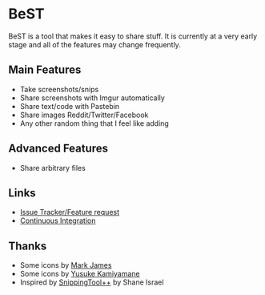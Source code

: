 BeST
====
BeST is a tool that makes it easy to share stuff.
It is currently at a very early stage and all of the features may change frequently.

Main Features
-------------
*  Take screenshots/snips
*  Share screenshots with Imgur automatically
*  Share text/code with Pastebin
*  Share images Reddit/Twitter/Facebook
*  Any other random thing that I feel like adding

Advanced Features
-----------------
*  Share arbitrary files

Links
-----
*  [Issue Tracker/Feature request](https://www.pivotaltracker.com/projects/564685)
*  [Continuous Integration](http://nolat.org/jenkins/job/BeST/)

Thanks
------
*  Some icons by [Mark James](http://www.famfamfam.com/lab/icons/silk/)
*  Some icons by [Yusuke Kamiyamane](http://p.yusukekamiyamane.com)
*  Inspired by [SnippingTool++](https://github.com/ShaneIsrael/SnippingTool) by Shane Israel
